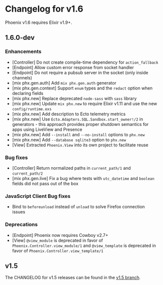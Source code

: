 # Changelog for v1.6

Phoenix v1.6 requires Elixir v1.9+.

## 1.6.0-dev

### Enhancements

  * [Controller] Do not create compile-time dependency for `action_fallback`
  * [Endpoint] Allow custom error response from socket handler
  * [Endpoint] Do not require a pubsub server in the socket (only inside channels)
  * [mix phx.gen.auth] Add `mix phx.gen.auth` generator
  * [mix phx.gen.context] Support `enum` types and the `redact` option when declaring fields
  * [mix phx.new] Replace deprecated `node-sass` with `sass` library
  * [mix phx.new] Update `mix phx.new` to require Elixir v1.11 and use the new `config/runtime.exs`
  * [mix phx.new] Add description to Ecto telemetry metrics
  * [mix phx.new] Use `Ecto.Adapters.SQL.Sandbox.start_owner!/2` in generators - this approach provides proper shutdown semantics for apps using LiveView and Presence
  * [mix phx.new] Add `--install` and `--no-install` options to `phx.new`
  * [mix phx.new] Add `--database sqlite3` option to `phx.new`
  * [View] Extracted `Phoenix.View` into its own project to facilitate reuse

### Bug fixes

  * [Controller] Return normalized paths in `current_path/1` and `current_path/2`
  * [mix phx.gen.live] Fix a bug where tests with `utc_datetime` and `boolean` fields did not pass out of the box

### JavaScript Client Bug fixes
  * Bind to `beforeunload` instead of `unload` to solve Firefox connection issues

### Deprecations

  * [Endpoint] Phoenix now requires Cowboy v2.7+
  * [View] `@view_module` is deprecated in favor of `Phoenix.Controller.view_module/1` and `@view_template` is deprecated in favor of `Phoenix.Controller.view_template/1`

## v1.5

The CHANGELOG for v1.5 releases can be found in the [v1.5 branch](https://github.com/phoenixframework/phoenix/blob/v1.5/CHANGELOG.md).
